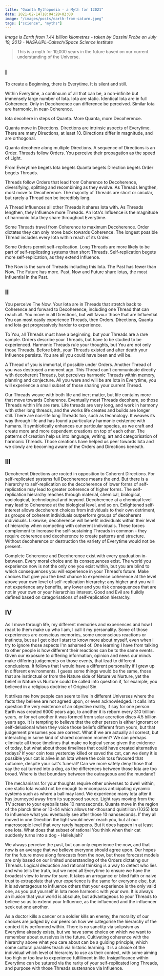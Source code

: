 ```yaml
---
title: "Quanta Mythopoeia - a Myth for 12021"
date: 2021-02-14T18:04:28+02:00
image: "/images/posts/earth-from-saturn.jpeg"
tags: ["science", "myths"]
---
```


*Image is Earth from 1.44 billion kilometres - taken by Cassini Probe on July 19, 2013 - NASA/JPL-Caltech/Space Science Institute*

> This is a myth for 10,000 years in the future based on our current understanding of the Universe.

## I

To create a Beginning, there is Everytime. It is silent and still.   

Within Everytime, a continuum of all that can be, a non-infinite but immensely large number of Iota. Iota are static. Identical Iota are in full Coherence. Only in Decoherence can difference be perceived.  Similar Iota are harmonic, in near-Coherence.
 
Iota decohere in steps of Quanta. More Quanta, more Decoherence.

Quanta move in Directions. Directions are intrinsic aspects of Everytime. There are many Directions, at least 10. Directions differ in magnitude, and are orthogonal. 

Quanta decohere along multiple Directions. A sequence of Directions is an Order. Threads follow Orders. You perceive their propagation as the speed of Light.

From Everytime begets Iota begets Quanta begets Direction begets Order begets Threads. 

Threads follow Orders that lead from Coherence to Decoherence, diversifying, splitting and recombining as they evolve.  As Threads lengthen, most move to Decoherence. The majority of Threads are short or circular, but rarely a Thread can be incredibly long. 

A Thread Influences all other Threads it shares Iota with.  As Threads lengthen, they Influence more Threads. An Iota's Influence is the magnitude of harmonic Iota they share throughout Everytime.

Some Threads travel from Coherence to maximum Decoherence. Order dictates they can only move back towards Coherence. The longest possible Thread includes every Iota within reach of its Order.  

Some Orders permit self-replication. Long Threads are more likely to be part of self-replicating systems than short Threads. Self-replication begets more self-replication, as they extend Influence.

The Now is the sum of Threads including this Iota. The Past has fewer than Now. The Future has more. Past, Now and Future share Iotas, the most Influential in the Past.

## II

You perceive The Now. Your Iota are in Threads that stretch back to Coherence and forward to Decoherence, including one Thread that can reach all. You move in all Directions, but will favour those that are Influential. You can most easily experience Threads, then Orders. Directions, Quanta and Iota get progressively harder to experience.  

To You, all Threads must have a beginning, but your Threads are a rare sample. Orders describe your Threads, but have to be studied to be experienced.  Harmonic Threads rule your thoughts, but You are not only those Threads.  Before birth, your Threads existed and after death your Influence persists. You are all you could have been and will be.

A Thread of you is immortal, if possible under Orders. Another Thread of you was destroyed a moment ago. This Thread can't communicate directly with decoherent Threads, but perceives harmonic Threads within memory, planning and conjecture. All you were and will be are Iota in Everytime, you will experience a small subset of those sharing your current Thread.

Our Threads weave with both life and inert matter, but life contains more that move towards Coherence.  Eventually most Threads decohere, so those Threads within life are rare.  Life threads are very long, and work in harmony with other long threads, and the works life creates and builds are longer still.  There are non-life long Threads too, such as technology.  It weaves its way through life and has found a particularly harmonic existence with humans.  It symbiotically enhances our particular species, as we craft and create more and more dependent creations on top of each other.  The patterns of creation help us into language, writing, art and categorisation of harmonic Threads.  Those creations have helped us peer towards Iota and we slowly are becoming aware of the Orders and Directions beneath. 

## III

Decoherent Directions are rooted in opposition to Coherent Directions. For self-replicated systems full Decoherence means the end. But there is a hierarchy to self-replication so the decoherence of lower forms of self-replication may lead to greater coherence of higher forms. The self-replication hierarchy reaches through material, chemical, biological, sociological, technological and beyond. Decoherence at a chemical level may lead to Coherence at the biological level, and so on. Enlightened self-interest allows decoherent choices from individuals to their own detriment, as groups of coherent individuals outperform groups of decoherent individuals. Likewise, decoherence will benefit individuals within their level of hierarchy when competing with coherent individuals. These forces complement to increase the self-sustaining Threads in common - they require coherence and decoherence to create patterns and structure.  Without decoherence or destruction the variety of Everytime would not be present. 

Complete Coherence and Decoherence exist with every graduation in-between. Every moral choice and its consequences exist. The world you experience now is not the only one you exist within, but you are blind to which consequences you will experience in your Thread's future. Make choices that give you the best chance to experience coherence at the level above your own level of self-replication hierarchy: any higher and you will not experience any benefits, any lower and you risk consequences that are not in your own or your hierarchies interest. Good and Evil are fluildly defined based on categorisations of self-replication hierarchy. 

## IV

As I move through life, my different memories and experiences and how I react to them make up who I am, I call it my personality.  Some of those experiences are conscious memories, some unconscious reactions or instincts, but as I get older I start to know more about myself, even when I try to ignore those aspects I'm ashamed of.  One learning I have from talking to other people is how different their reactions can be to the same events.  Given our exposure to differing information, opinion and news our minds make differing judgements on those events, that lead to different conclusions. It follows that I would have a different personality if I grew up in different environments.  I guess some things would be the same, those that are instinctual or from the Nature side of Nature vs Nurture, yet the belief in Nature vs Nurture could be called into question if, for example, you believed in a religious doctrine of Original Sin. 

It strikes me how people can seem to live in different Universes where the facts they believe are not agreed upon, or even acknowledged. It calls into question the very existence of an objective reality, if say for one person Earth was created 6000 years ago, to another it is reborn every 310 trillion years, or for yet another it was formed from solar accretion discs 4.5 billion years ago. It is tempting to believe that the other person is either ignorant or self-delusional when they voice those beliefs different from yours, but that judgement presumes you are correct.  What if we are actually all correct, but interacting in some kind of shared common moment?  We can perhaps eliminate all those timelines that make no logical sense given the evidence of today, but what about those timelines that could have created alternative todays?  If your coin toss yesterday killed or saved the cat, can we deny it is possible your cat is alive in an Iota where the coin toss favoured that outcome, despite your cat's funeral?  Can we more safely deny those that say the cat turned into a dog, as the differences between those Iota are too broad. Where is that boundary between the outrageous and the mundane?

The mechanisms for your thoughts require other universes to dwell within, one static Iota would not be enough to encompass anticipating dynamic systems such as where a ball may land.  We experience many Iota after it has journeyed away from its supposed source. Light rays moving from the TV screen to your eyeballs take 10 nanoseconds.  Quanta move in the region of the planck time or 10-44 which allows ten-thousand quintillion (1035) Iota to influence what you eventually see after those 10 nanoseconds.  If they all moved in one Direction the light would never reach you, but at our macroscopic level that very rarely happens.  But it does happen in at least one Iota.  What does that subset of rational You think when their cat suddenly turns into a dog - Hallelujah?

We always perceive the past, but can only experience the now, and that now is an average that we believe everyone should agree upon.  Our hopes for the future move along forecasts from the now, but those forecast models are only based on our limited understanding of the Orders dictating our Threads. Logical deduction and rational thinking is a way to detect who lies and who tells the truth, but we need all Everytime to ensure we have the broadest view to know for sure.  It takes an arrogance or blind faith or naive trust to extrapolate that your experience is the same for everyone else, but it is advantageous to influence others that your experience is the only valid one, as you put yourself in Iota more harmonic with your own. It is always an illusion that your world is absolute, but advantageous to your Threads to believe so as to extend your Influence, as the influenced and the influencer seek out one another. 

As a doctor kills a cancer or a soldier kills an enemy, the morality of our choices are judged by our peers on how we categorise the hierarchy of the context it is performed within. There is no sanctity via solipsism as Everytime already exists, but we have some choice on which we want to remember about ourselves in the future.  Cultivating coherence with the hierarchy above what you care about can be a guiding principle, which some cultural parables teach via historic learning.  It is a choice of the individual which level of hierarchy to use as their context, with some aiming too high or too low to experience fulfillment in life.  Insignificance within Everytime can be sutured via the rarity of your self-replicated long Threads, and purpose with those Threads sustenance via Influence. 


